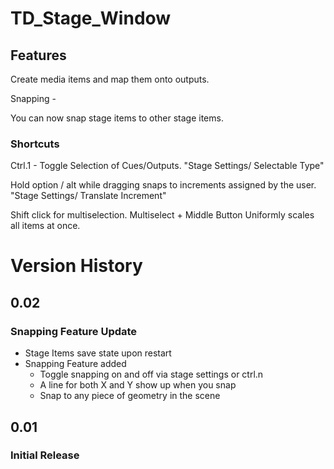 # TD_Stage_Window

## Features

Create media items and map them onto outputs.

Snapping - 

You can now snap stage items to other stage items. 

### Shortcuts

Ctrl.1 - Toggle Selection of Cues/Outputs. "Stage Settings/ Selectable Type"

Hold option / alt while dragging snaps to increments assigned by the user. "Stage Settings/ Translate Increment"

Shift click for multiselection. Multiselect + Middle Button Uniformly scales all items at once.

# Version History

## 0.02
### Snapping Feature Update

- Stage Items save state upon restart
- Snapping Feature added
  - Toggle snapping on and off via stage settings or ctrl.n
  - A line for both X and Y show up when you snap
  - Snap to any piece of geometry in the scene

## 0.01
### Initial Release

